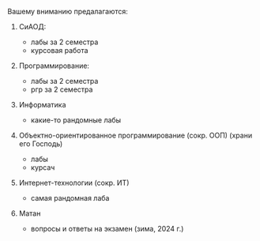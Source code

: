 Вашему вниманию предалагаются:

1) СиАОД:
    - лабы за 2 семестра
    - курсовая работа

2) Программирование:
    - лабы за 2 семестра
    - ргр за 2 семестра

3) Информатика
    - какие-то рандомные лабы

4) Объектно-ориентированное программирование (сокр. ООП) (храни его Господь)
    - лабы
    - курсач

5) Интернет-технологии (сокр. ИТ)
    - самая рандомная лаба

6) Матан
    - вопросы и ответы на экзамен (зима, 2024 г.)